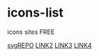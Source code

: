 # icons-list
icons sites FREE

[svgREPO](https://www.svgrepo.com/collection/company-logo/3)
[LINK2](https://tabler.io/icons)
[LINK3](https://vercel.com/geist/icons)
[LINK4](https://primer.style/components/avatar/react/alpha/)
